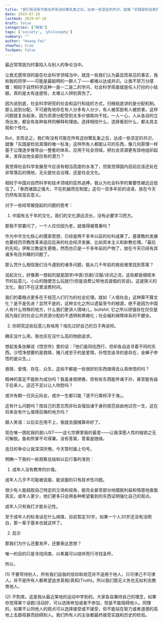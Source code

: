```yaml
---
title: "我们有没有可能在所有这纷繁乱象之后，达成一些坚定的共识，就像「实践是检验真理的唯一标准」这样所有人都能认可的东西，像几何原理一样基于公理逐步推导出一整套的体系，应用于社会"
date: 2019-07-28
lastmod: 2019-07-28
draft: false
categories: ["随笔"]
tags: ['society', 'philosophy']
summary: ""
author: "Huang Fei"
showToc: true
TocOpen: false
---
```


最近常常因为时事陷入与别人的争论当中。

让我尤感惊讶的是在社会科学领域当中，就连一些我们认为最显而易见的事实，我和我的同学——可能是最聪明的一群人了——都难以达成共识。让我不禁万分感慨：相较于自然科学这种一是一二是二的学问，社会科学简直就是任人打扮的小姑娘，真的是太有迷惑性，太难让人辨别真伪了。

因为说到底，社会科学研究的社会和运行和组织方式，归根结底讲的是分配机制。那么说到分配，不可避免地存在有人分多有人分少，有人被奖励有人被损害。这样问题就复杂起来，因为资源分配受到太多价值取向干扰。一人一心，人从各自的立场出发，都会有各种各样的解释和理由。选择相信什么，选择看到什么，都太具主观和个性化。

But，言而总之，我们有没有可能在所有这纷繁乱象之后，达成一些坚定的共识，就像「实践是检验真理的唯一标准」这样所有人都能认可的东西，像几何原理一样基于公理逐步推导出一整套的体系，应用于社会领域，把社会资源更有效地组织起来，发挥出他全部应有的潜力？

我觉得社会科学发展至今应该有相当高度的水准了，但我觉得国内目前应该还处在非常落后的境地，无论是社会治理，还是社会文化。

相较于中国对自然科学和技术领域的狂热追捧，我认为社会科学的重要性被远远低估了。「泰西诸国之强大，不在机器而在制度」这句一百多年前的话语，放在今天仍然有其现实意义。

对于一些经常被提起的问题的思考：

1. 中国有五千年的文化，我们的文化源远流长，没有必要学习西方。

那我不禁要问了，一个人仅仅因为老，就值得被尊重吗？

作为中华文化核心的儒家思想，已经是两千多年以前的社科成果了。基督教的发展也要经历宗教改革来适应后来的社会经济发展，比如资本主义和新教伦理。「最后的先知」伊斯兰教诞生更晚，然而也已是一千多年前的产物了，放在今天已经有其诸多有目共睹的问题了。

那么凭什么相信我们当今遇到的诸多问题，能从几千年前的故纸堆里找到答案？

说起文化，好像第一想起的就是国学/中医/京剧/汉服/诗词之流，这些都是细枝末节的玩意儿，小众的随便怎么玩就行(但是浪费公帑地去提倡的另说)。这是狭义的文化，我们不在这里浪费时间。

我们的着眼点更多在于规范人们行为的社会伦理。就如「人情社会」这种算不算文化？是不是先进？显然不是的，这种文化之所以遗留至今的根源，绝不是因为中国人有什么特殊的地方，什么我们更讲人情味儿，bullshit. 它之所以顽强存在仅仅是因为我们的社会公共资源分配的不透明和黑箱化；社会福利保障体系的不健全。

2. 你研究这些玩意儿有啥用？咱先过好自己的日子再说呗。

确实没什么用，我也实在没什么高的物欲追求。

想起发条张解说《悟空传》里的话：「他们虽同往西行，但却各自追寻着不同的东西。沙悟净想要的是救赎，猪八戒忠于的是爱情，孙悟空追寻的是存在，金蝉子参悟的是众生。」

救赎、爱情、存在、众生，这些不都是一些很好的东西值得去认真体悟的吗？

精神的富足不能称为成功吗？我虽身居陋巷，但有些东西能传诸子孙，甚至能有益于后来人。这还不足以让人欣慰吗？

或许有朝一日风云际会，或许一生都只能「道不行乘桴浮于海」。

这有什么问题吗？按自己的意志而非社会强加诸于身的规范自由地过完一生，这在将来会有什么值得后悔的地方吗？

跟人笑语：以后实在用不上，我就去摆摊算命好了。

现在唯一困扰我的是LUST——这七宗罪里我的最爱——让我深感人性的枷锁之无可解脱。鱼和熊掌不可得兼。没有答案，答案是随缘。

连日的争论让我深深厌倦。今天暂时画上句号。

明确一下我的一些观察总结和以后行事的准则：

1. 成年人没有教育的价值。

成年人几乎不可能被说服，能说服的只有技术性问题。

很少有人能超脱自己特定的立场和视角，能完全甚至部分地摆脱利益和情感地直面真实。成年人更少，他们更多只会用各种希望看到的东西证明强化自己的观点。

成年人只有挨打才能长记性。

至于成年人的标准设在什么阈值，目前暂定30岁。如果一个人30岁还没有活明白，那一辈子基本也就这样了。

2. 启示

那我们为什么还要发声，还要表达思想？

唯一的目的只是寻找同类，以希冀可以结伴而行寻找圣杯。

所以，

(1) 不要苛待别人，所有我们自我的信仰和规范并不适用于他人，只可律己不可律人。并不是所有人都希望追求真相/真知(Truth)。所以我们既无义务也无权利去教育他人。

(2) 不割席。这是我从最近某地的运动中学到的。大家各自秉持自己的理念，如果你觉得某个话题/活动好，可以选择参加或者不参加，但是不能阻碍他人。同理的，如果不认同他人的观点可以选择接受或不接受，但不能站在智力或者道德的高地上去鄙视甚而妨碍别人。我们所有人的主张都最终接受实践和历史的检验。